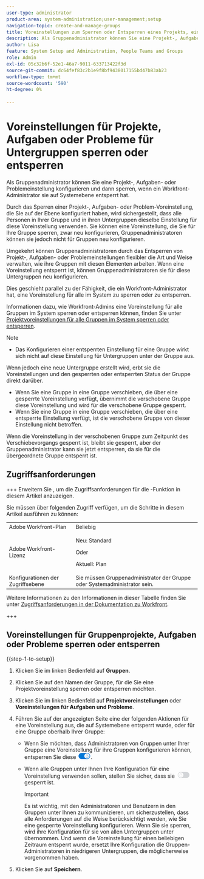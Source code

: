 ```yaml
---
user-type: administrator
product-area: system-administration;user-management;setup
navigation-topic: create-and-manage-groups
title: Voreinstellungen zum Sperren oder Entsperren eines Projekts, einer Aufgabe oder eines Problems für Untergruppen
description: Als Gruppenadministrator können Sie eine Projekt-, Aufgaben- oder Problemeinstellung konfigurieren und dann sperren, wenn ein Workfront-Administrator sie auf Systemebene entsperrt hat.
author: Lisa
feature: System Setup and Administration, People Teams and Groups
role: Admin
exl-id: 05c32b6f-52e1-46a7-9011-633713422f3d
source-git-commit: dc64fef83c2b1e9f8bf9438017155bd47b83ab23
workflow-type: tm+mt
source-wordcount: '590'
ht-degree: 0%

---
```


# Voreinstellungen für Projekte, Aufgaben oder Probleme für Untergruppen sperren oder entsperren

Als Gruppenadministrator können Sie eine Projekt-, Aufgaben- oder Problemeinstellung konfigurieren und dann sperren, wenn ein Workfront-Administrator sie auf Systemebene entsperrt hat.

Durch das Sperren einer Projekt-, Aufgaben- oder Problem-Voreinstellung, die Sie auf der Ebene konfiguriert haben, wird sichergestellt, dass alle Personen in Ihrer Gruppe und in ihren Untergruppen dieselbe Einstellung für diese Voreinstellung verwenden. Sie können eine Voreinstellung, die Sie für Ihre Gruppe sperren, zwar neu konfigurieren, Gruppenadministratoren können sie jedoch nicht für Gruppen neu konfigurieren.

Umgekehrt können Gruppenadministratoren durch das Entsperren von Projekt-, Aufgaben- oder Problemeinstellungen flexibler die Art und Weise verwalten, wie ihre Gruppen mit diesen Elementen arbeiten. Wenn eine Voreinstellung entsperrt ist, können Gruppenadministratoren sie für diese Untergruppen neu konfigurieren.

Dies geschieht parallel zu der Fähigkeit, die ein Workfront-Administrator hat, eine Voreinstellung für alle im System zu sperren oder zu entsperren.

Informationen dazu, wie Workfront-Admins eine Voreinstellung für alle Gruppen im System sperren oder entsperren können, finden Sie unter [Projektvoreinstellungen für alle Gruppen im System sperren oder entsperren](../../../administration-and-setup/set-up-workfront/configure-system-defaults/lock-or-unlock-project-preferences-for-groups-system.md).

<!--
<p data-mc-conditions="QuicksilverOrClassic.Draft mode">Unlike other Lock/Unlock articles that start just like this one, we need the steps here. In other areas, the lock/unlock step is part of the article about setting preferences or creating statuses.</p>
-->

>[!NOTE]
>
>* Das Konfigurieren einer entsperrten Einstellung für eine Gruppe wirkt sich nicht auf diese Einstellung für Untergruppen unter der Gruppe aus.
>
>  Wenn jedoch eine neue Untergruppe erstellt wird, erbt sie die Voreinstellungen und den gesperrten oder entsperrten Status der Gruppe direkt darüber.
>
>* Wenn Sie eine Gruppe in eine Gruppe verschieben, die über eine gesperrte Voreinstellung verfügt, übernimmt die verschobene Gruppe diese Voreinstellung und wird für die verschobene Gruppe gesperrt.
>* Wenn Sie eine Gruppe in eine Gruppe verschieben, die über eine entsperrte Einstellung verfügt, ist die verschobene Gruppe von dieser Einstellung nicht betroffen.
>
>  Wenn die Voreinstellung in der verschobenen Gruppe zum Zeitpunkt des Verschiebevorgangs gesperrt ist, bleibt sie gesperrt, aber der Gruppenadministrator kann sie jetzt entsperren, da sie für die übergeordnete Gruppe entsperrt ist.

## Zugriffsanforderungen

+++ Erweitern Sie , um die Zugriffsanforderungen für die -Funktion in diesem Artikel anzuzeigen.

Sie müssen über folgenden Zugriff verfügen, um die Schritte in diesem Artikel ausführen zu können:

<table style="table-layout:auto"> 
 <col> 
 <col> 
 <tbody> 
  <tr> 
   <td role="rowheader">Adobe Workfront-Plan</td> 
   <td>Beliebig</td> 
  </tr> 
  <tr> 
  <tr> 
   <td role="rowheader">Adobe Workfront-Lizenz</td> 
   <td><p>Neu: Standard</p>
       <p>Oder</p>
       <p>Aktuell: Plan</p></td>
  </tr> 
  </tr> 
  <tr> 
   <td role="rowheader">Konfigurationen der Zugriffsebene</td> 
   <td>Sie müssen Gruppenadministrator der Gruppe oder Systemadministrator sein.</td>
  </tr> 
 </tbody> 
</table>

Weitere Informationen zu den Informationen in dieser Tabelle finden Sie unter [Zugriffsanforderungen in der Dokumentation zu Workfront](/help/quicksilver/administration-and-setup/add-users/access-levels-and-object-permissions/access-level-requirements-in-documentation.md).

+++

## Voreinstellungen für Gruppenprojekte, Aufgaben oder Probleme sperren oder entsperren

{{step-1-to-setup}}

1. Klicken Sie im linken Bedienfeld auf **Gruppen**.
1. Klicken Sie auf den Namen der Gruppe, für die Sie eine Projektvoreinstellung sperren oder entsperren möchten.
1. Klicken Sie im linken Bedienfeld auf **Projektvoreinstellungen** oder **Voreinstellungen für Aufgaben und Probleme**.

1. Führen Sie auf der angezeigten Seite eine der folgenden Aktionen für eine Voreinstellung aus, die auf Systemebene entsperrt wurde, oder für eine Gruppe oberhalb Ihrer Gruppe:

   * Wenn Sie möchten, dass Administratoren von Gruppen unter Ihrer Gruppe eine Voreinstellung für ihre Gruppen konfigurieren können, entsperren Sie diese ![](assets/unlock-toggle-button.png).
   * Wenn alle Gruppen unter Ihnen Ihre Konfiguration für eine Voreinstellung verwenden sollen, stellen Sie sicher, dass sie ![](assets/lock-toggle-button.png) gesperrt ist.

     >[!IMPORTANT]
     >
     >Es ist wichtig, mit den Administratoren und Benutzern in den Gruppen unter Ihnen zu kommunizieren, um sicherzustellen, dass alle Anforderungen auf die Weise berücksichtigt werden, wie Sie eine gesperrte Voreinstellung konfigurieren. Wenn Sie sie sperren, wird ihre Konfiguration für sie von allen Untergruppen unter übernommen. Und wenn die Voreinstellung für einen beliebigen Zeitraum entsperrt wurde, ersetzt Ihre Konfiguration die Gruppen-Administratoren in niedrigeren Untergruppen, die möglicherweise vorgenommen haben.

1. Klicken Sie auf **Speichern**.
